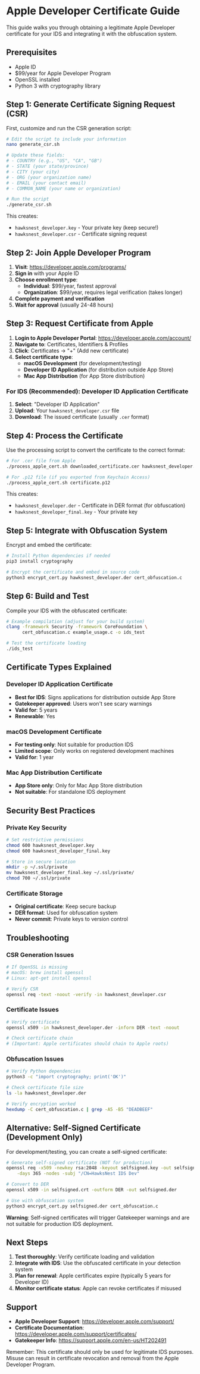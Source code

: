 # Apple Developer Certificate Guide

This guide walks you through obtaining a legitimate Apple Developer certificate for your IDS and integrating it with the obfuscation system.

## Prerequisites

- Apple ID
- $99/year for Apple Developer Program
- OpenSSL installed
- Python 3 with cryptography library

## Step 1: Generate Certificate Signing Request (CSR)

First, customize and run the CSR generation script:

```bash
# Edit the script to include your information
nano generate_csr.sh

# Update these fields:
# - COUNTRY (e.g., "US", "CA", "GB")
# - STATE (your state/province)
# - CITY (your city)
# - ORG (your organization name)
# - EMAIL (your contact email)
# - COMMON_NAME (your name or organization)

# Run the script
./generate_csr.sh
```

This creates:
- `hawksnest_developer.key` - Your private key (keep secure!)
- `hawksnest_developer.csr` - Certificate signing request

## Step 2: Join Apple Developer Program

1. **Visit**: https://developer.apple.com/programs/
2. **Sign in** with your Apple ID
3. **Choose enrollment type**:
   - **Individual**: $99/year, fastest approval
   - **Organization**: $99/year, requires legal verification (takes longer)
4. **Complete payment and verification**
5. **Wait for approval** (usually 24-48 hours)

## Step 3: Request Certificate from Apple

1. **Login to Apple Developer Portal**: https://developer.apple.com/account/
2. **Navigate to**: Certificates, Identifiers & Profiles
3. **Click**: Certificates → "+" (Add new certificate)
4. **Select certificate type**:
   - **macOS Development** (for development/testing)
   - **Developer ID Application** (for distribution outside App Store)
   - **Mac App Distribution** (for App Store distribution)

### For IDS (Recommended): Developer ID Application Certificate

1. **Select**: "Developer ID Application"
2. **Upload**: Your `hawksnest_developer.csr` file
3. **Download**: The issued certificate (usually `.cer` format)

## Step 4: Process the Certificate

Use the processing script to convert the certificate to the correct format:

```bash
# For .cer file from Apple
./process_apple_cert.sh downloaded_certificate.cer hawksnest_developer.key

# For .p12 file (if you exported from Keychain Access)
./process_apple_cert.sh certificate.p12
```

This creates:
- `hawksnest_developer.der` - Certificate in DER format (for obfuscation)
- `hawksnest_developer_final.key` - Your private key

## Step 5: Integrate with Obfuscation System

Encrypt and embed the certificate:

```bash
# Install Python dependencies if needed
pip3 install cryptography

# Encrypt the certificate and embed in source code
python3 encrypt_cert.py hawksnest_developer.der cert_obfuscation.c
```

## Step 6: Build and Test

Compile your IDS with the obfuscated certificate:

```bash
# Example compilation (adjust for your build system)
clang -framework Security -framework CoreFoundation \
      cert_obfuscation.c example_usage.c -o ids_test

# Test the certificate loading
./ids_test
```

## Certificate Types Explained

### Developer ID Application Certificate
- **Best for IDS**: Signs applications for distribution outside App Store
- **Gatekeeper approved**: Users won't see scary warnings
- **Valid for**: 5 years
- **Renewable**: Yes

### macOS Development Certificate
- **For testing only**: Not suitable for production IDS
- **Limited scope**: Only works on registered development machines
- **Valid for**: 1 year

### Mac App Distribution Certificate  
- **App Store only**: Only for Mac App Store distribution
- **Not suitable**: For standalone IDS deployment

## Security Best Practices

### Private Key Security
```bash
# Set restrictive permissions
chmod 600 hawksnest_developer.key
chmod 600 hawksnest_developer_final.key

# Store in secure location
mkdir -p ~/.ssl/private
mv hawksnest_developer_final.key ~/.ssl/private/
chmod 700 ~/.ssl/private
```

### Certificate Storage
- **Original certificate**: Keep secure backup
- **DER format**: Used for obfuscation system
- **Never commit**: Private keys to version control

## Troubleshooting

### CSR Generation Issues
```bash
# If OpenSSL is missing
# macOS: brew install openssl
# Linux: apt-get install openssl

# Verify CSR
openssl req -text -noout -verify -in hawksnest_developer.csr
```

### Certificate Issues
```bash
# Verify certificate
openssl x509 -in hawksnest_developer.der -inform DER -text -noout

# Check certificate chain
# (Important: Apple certificates should chain to Apple roots)
```

### Obfuscation Issues
```bash
# Verify Python dependencies
python3 -c "import cryptography; print('OK')"

# Check certificate file size
ls -la hawksnest_developer.der

# Verify encryption worked
hexdump -C cert_obfuscation.c | grep -A5 -B5 "DEADBEEF"
```

## Alternative: Self-Signed Certificate (Development Only)

For development/testing, you can create a self-signed certificate:

```bash
# Generate self-signed certificate (NOT for production)
openssl req -x509 -newkey rsa:2048 -keyout selfsigned.key -out selfsigned.crt \
    -days 365 -nodes -subj "/CN=HawksNest IDS Dev"

# Convert to DER
openssl x509 -in selfsigned.crt -outform DER -out selfsigned.der

# Use with obfuscation system
python3 encrypt_cert.py selfsigned.der cert_obfuscation.c
```

**Warning**: Self-signed certificates will trigger Gatekeeper warnings and are not suitable for production IDS deployment.

## Next Steps

1. **Test thoroughly**: Verify certificate loading and validation
2. **Integrate with IDS**: Use the obfuscated certificate in your detection system
3. **Plan for renewal**: Apple certificates expire (typically 5 years for Developer ID)
4. **Monitor certificate status**: Apple can revoke certificates if misused

## Support

- **Apple Developer Support**: https://developer.apple.com/support/
- **Certificate Documentation**: https://developer.apple.com/support/certificates/
- **Gatekeeper Info**: https://support.apple.com/en-us/HT202491

Remember: This certificate should only be used for legitimate IDS purposes. Misuse can result in certificate revocation and removal from the Apple Developer Program.
